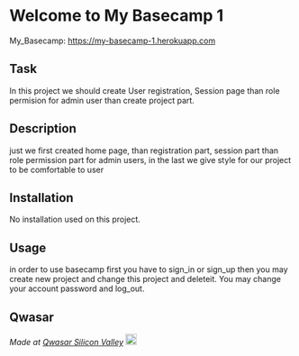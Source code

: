 # Welcome to My Basecamp 1

My_Basecamp: https://my-basecamp-1.herokuapp.com

## Task
In this project we should create User registration, Session page than role permision for admin user than create project part.

## Description
just we first created home page, than registration part, session part than role permission part for admin users, in the last we give style for our project to be comfortable to user

## Installation
No installation used on this project.

## Usage
in order to use basecamp first you have to sign_in or sign_up then you may create new project and change this project and deleteit. You may change your account password and log_out.


## Qwasar


<span><i>Made at <a href='https://qwasar.io'>Qwasar Silicon Valley</a></i></span>
<span><img alt='Qwasar Silicon Valley Logo' src='https://storage.googleapis.com/qwasar-public/qwasar-logo_50x50.png' width='20px'></span>
